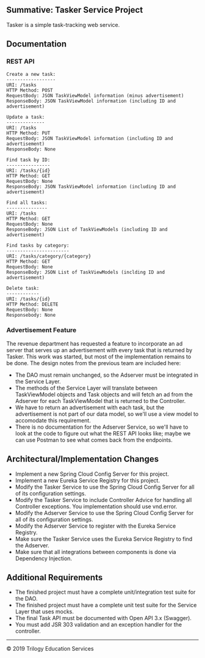 ## Summative: Tasker Service Project

Tasker is a simple task-tracking web service. 

## Documentation

### REST API

```javasc
Create a new task:
------------------
URI: /tasks
HTTP Method: POST
RequestBody: JSON TaskViewModel information (minus advertisement)
ResponseBody: JSON TaskViewModel information (including ID and advertisement)

Update a task:
--------------
URI: /tasks
HTTP Method: PUT
RequestBody: JSON TaskViewModel information (including ID and advertisement)
ResponseBody: None

Find task by ID:
----------------
URI: /tasks/{id}
HTTP Method: GET
RequestBody: None
ResponseBody: JSON TaskViewModel information (including ID and advertisement)

Find all tasks:
---------------
URI: /tasks
HTTP Method: GET
RequestBody: None
ResponseBody: JSON List of TaskViewModels (including ID and advertisement)

Find tasks by category:
-----------------------
URI: /tasks/category/{category}
HTTP Method: GET
RequestBody: None
ResponseBody: JSON List of TaskViewModels (inclding ID and advertisement)

Delete task:
------------
URI: /tasks/{id}
HTTP Method: DELETE
RequestBody: None
Responsebody: None
```

### Advertisement Feature

The revenue department has requested a feature to incorporate an ad server that serves up an advertisement with every task that is returned by Tasker. This work was started, but most of the implementation remains to be done. The design notes from the previous team are included here:


* The DAO must remain unchanged, so the Adserver must be integrated in the Service Layer.
* The methods of the Service Layer will translate between TaskViewModel objects and Task objects and will fetch an ad from the Adserver for each TaskViewModel that is returned to the Controller.
* We have to return an advertisement with each task, but the advertisement is not part of our data model, so we'll use a view model to accomodate this requirement.
* There is no documentation for the Adserver Service, so we'll have to look at the code to figure out what the REST API looks like; maybe we can use Postman to see what comes back from the endpoints.



## Architectural/Implementation Changes

* Implement a new Spring Cloud Config Server for this project.
* Implement a new Eureka Service Registry for this project.
* Modify the Tasker Service to use the Spring Cloud Config Server for all of its configuration settings.
* Modify the Tasker Service to include Controller Advice for handling all Controller exceptions. You implementation should use vnd.error.
* Modify the Adserver Service to use the Spring Cloud Config Server for all of its configuration settings.
* Modify the Adserver Service to register with the Eureka Service Registry.
* Make sure the Tasker Service uses the Eureka Service Registry to find the Adserver.
* Make sure that all integrations between components is done via Dependency Injection.

## Additional Requirements

* The finished project must have a complete unit/integration test suite for the DAO.
* The finished project must have a complete unit test suite for the Service Layer that uses mocks.
* The final Task API must be documented with Open API 3.x (Swagger).
* You must add JSR 303 validation and an exception handler for the controller.

---

© 2019 Trilogy Education Services
